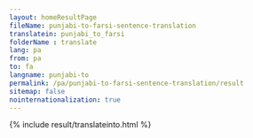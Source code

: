 ```yaml
---
layout: homeResultPage
fileName: punjabi-to-farsi-sentence-translation
translatein: punjabi_to_farsi
folderName : translate
lang: pa
from: pa
to: fa
langname: punjabi-to
permalink: /pa/punjabi-to-farsi-sentence-translation/result
sitemap: false
nointernationalization: true
---
```

{% include result/translateinto.html %}

<script src="/js/result/translation.js" data-foldername="{{page.folderName}}" data-lang="{{page.lang}}"></script>
